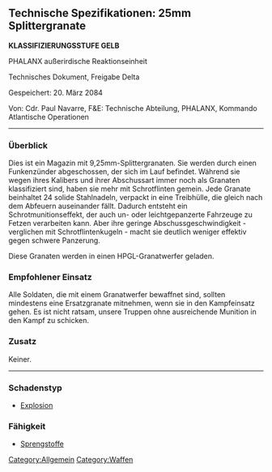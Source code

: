## Technische Spezifikationen: 25mm Splittergranate

**KLASSIFIZIERUNGSSTUFE GELB**

PHALANX außerirdische Reaktionseinheit

Technisches Dokument, Freigabe Delta

Gespeichert: 20. März 2084

Von: Cdr. Paul Navarre, F&E: Technische Abteilung, PHALANX, Kommando
Atlantische Operationen

------------------------------------------------------------------------

### Überblick

Dies ist ein Magazin mit 9,25mm-Splittergranaten. Sie werden durch einen
Funkenzünder abgeschossen, der sich im Lauf befindet. Während sie wegen
ihres Kalibers und ihrer Abschussart immer noch als Granaten
klassifiziert sind, haben sie mehr mit Schrotflinten gemein. Jede
Granate beinhaltet 24 solide Stahlnadeln, verpackt in eine Treibhülle,
die gleich nach dem Abfeuern auseinander fällt. Dadurch entsteht ein
Schrotmunitionseffekt, der auch un- oder leichtgepanzerte Fahrzeuge zu
Fetzen verarbeiten kann. Aber ihre geringe Abschussgeschwindigkeit -
verglichen mit Schrotflintenkugeln - macht sie deutlich weniger effektiv
gegen schwere Panzerung.

Diese Granaten werden in einen HPGL-Granatwerfer geladen.

### Empfohlener Einsatz

Alle Soldaten, die mit einem Granatwerfer bewaffnet sind, sollten
mindestens eine Ersatzgranate mitnehmen, wenn sie in den Kampfeinsatz
gehen. Es ist nicht ratsam, unsere Truppen ohne ausreichende Munition in
den Kampf zu schicken.

### Zusatz

Keiner.

------------------------------------------------------------------------

### Schadenstyp

- [Explosion](Schaden/Explosion "wikilink")

### Fähigkeit

- [Sprengstoffe](Fähigkeiten/Sprengstoffe "wikilink")

[Category:Allgemein](Category:Allgemein "wikilink")
[Category:Waffen](Category:Waffen "wikilink")